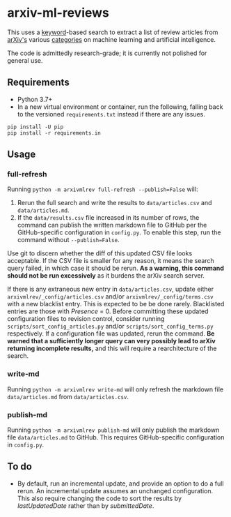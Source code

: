 # arxiv-ml-reviews
This uses a [keyword](arxivmlrev/_config/terms.csv)-based search to extract a list of review articles from
[arXiv's](https://arxiv.org/) various [categories](arxivmlrev/_config/categories.txt)
on machine learning and artificial intelligence.

The code is admittedly research-grade; it is currently not polished for general use.

## Requirements
* Python 3.7+
* In a new virtual environment or container, run the following, falling back to the versioned `requirements.txt` instead
if there are any issues.
```
pip install -U pip
pip install -r requirements.in
```

## Usage
### full-refresh
Running `python -m arxivmlrev full-refresh --publish=False` will:
1. Rerun the full search and write the results to `data/articles.csv` and `data/articles.md`.
2. If the `data/results.csv` file increased in its number of rows, the command can publish the written markdown file
to GitHub per the GitHub-specific configuration in `config.py`. To enable this step, run the command without
`--publish=False`.

Use git to discern whether the diff of this updated CSV file looks acceptable.
If the CSV file is smaller for any reason, it means the search query failed, in which case it should be rerun.
**As a warning, this command should not be run excessively** as it burdens the arXiv search server.

If there is any extraneous new entry in `data/articles.csv`, update either `arxivmlrev/_config/articles.csv` and/or
`arxivmlrev/_config/terms.csv` with a new blacklist entry. This is expected to be be done rarely.
Blacklisted entries are those with *Presence* = 0.
Before committing these updated configuration files to revision control, consider running
`scripts/sort_config_articles.py` and/or `scripts/sort_config_terms.py` respectively.
If a configuration file was updated, rerun the command.
**Be warned that a sufficiently longer query can very possibly lead to arXiv returning incomplete results,** and this
will require a rearchitecture of the search.

### write-md
Running `python -m arxivmlrev write-md` will only refresh the markdown file `data/articles.md` from `data/articles.csv`.

### publish-md
Running `python -m arxivmlrev publish-md` will only publish the markdown file `data/articles.md` to GitHub.
This requires GitHub-specific configuration in `config.py`.

## To do
* By default, run an incremental update, and provide an option to do a full rerun.
An incremental update assumes an unchanged configuration.
This also require changing the code to sort the results by *lastUpdatedDate* rather than by *submittedDate*.
